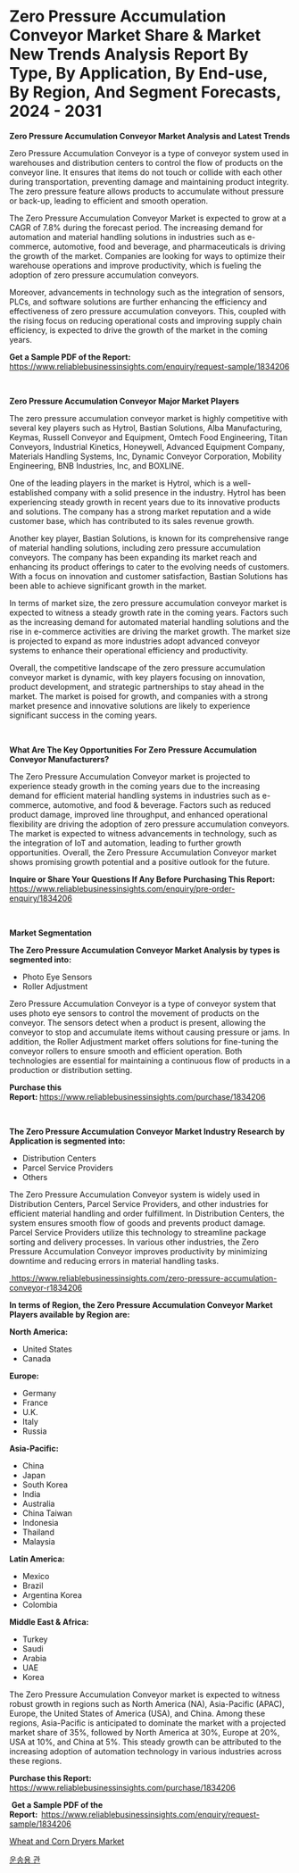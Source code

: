 <p><h1>Zero Pressure Accumulation Conveyor Market Share & Market New Trends Analysis Report By Type, By Application, By End-use, By Region, And Segment Forecasts, 2024 - 2031</h1></p><p><strong>Zero Pressure Accumulation Conveyor Market Analysis and Latest Trends</strong></p>
<p><p>Zero Pressure Accumulation Conveyor is a type of conveyor system used in warehouses and distribution centers to control the flow of products on the conveyor line. It ensures that items do not touch or collide with each other during transportation, preventing damage and maintaining product integrity. The zero pressure feature allows products to accumulate without pressure or back-up, leading to efficient and smooth operation.</p><p>The Zero Pressure Accumulation Conveyor Market is expected to grow at a CAGR of 7.8% during the forecast period. The increasing demand for automation and material handling solutions in industries such as e-commerce, automotive, food and beverage, and pharmaceuticals is driving the growth of the market. Companies are looking for ways to optimize their warehouse operations and improve productivity, which is fueling the adoption of zero pressure accumulation conveyors.</p><p>Moreover, advancements in technology such as the integration of sensors, PLCs, and software solutions are further enhancing the efficiency and effectiveness of zero pressure accumulation conveyors. This, coupled with the rising focus on reducing operational costs and improving supply chain efficiency, is expected to drive the growth of the market in the coming years.</p></p>
<p><strong>Get a Sample PDF of the Report:&nbsp;</strong> <a href="https://www.reliablebusinessinsights.com/enquiry/request-sample/1834206">https://www.reliablebusinessinsights.com/enquiry/request-sample/1834206</a></p>
<p>&nbsp;</p>
<p><strong>Zero Pressure Accumulation Conveyor Major Market Players</strong></p>
<p><p>The zero pressure accumulation conveyor market is highly competitive with several key players such as Hytrol, Bastian Solutions, Alba Manufacturing, Keymas, Russell Conveyor and Equipment, Omtech Food Engineering, Titan Conveyors, Industrial Kinetics, Honeywell, Advanced Equipment Company, Materials Handling Systems, Inc, Dynamic Conveyor Corporation, Mobility Engineering, BNB Industries, Inc, and BOXLINE.</p><p>One of the leading players in the market is Hytrol, which is a well-established company with a solid presence in the industry. Hytrol has been experiencing steady growth in recent years due to its innovative products and solutions. The company has a strong market reputation and a wide customer base, which has contributed to its sales revenue growth.</p><p>Another key player, Bastian Solutions, is known for its comprehensive range of material handling solutions, including zero pressure accumulation conveyors. The company has been expanding its market reach and enhancing its product offerings to cater to the evolving needs of customers. With a focus on innovation and customer satisfaction, Bastian Solutions has been able to achieve significant growth in the market.</p><p>In terms of market size, the zero pressure accumulation conveyor market is expected to witness a steady growth rate in the coming years. Factors such as the increasing demand for automated material handling solutions and the rise in e-commerce activities are driving the market growth. The market size is projected to expand as more industries adopt advanced conveyor systems to enhance their operational efficiency and productivity.</p><p>Overall, the competitive landscape of the zero pressure accumulation conveyor market is dynamic, with key players focusing on innovation, product development, and strategic partnerships to stay ahead in the market. The market is poised for growth, and companies with a strong market presence and innovative solutions are likely to experience significant success in the coming years.</p></p>
<p>&nbsp;</p>
<p><strong>What Are The Key Opportunities For Zero Pressure Accumulation Conveyor Manufacturers?</strong></p>
<p><p>The Zero Pressure Accumulation Conveyor market is projected to experience steady growth in the coming years due to the increasing demand for efficient material handling systems in industries such as e-commerce, automotive, and food & beverage. Factors such as reduced product damage, improved line throughput, and enhanced operational flexibility are driving the adoption of zero pressure accumulation conveyors. The market is expected to witness advancements in technology, such as the integration of IoT and automation, leading to further growth opportunities. Overall, the Zero Pressure Accumulation Conveyor market shows promising growth potential and a positive outlook for the future.</p></p>
<p><strong>Inquire or Share Your Questions If Any Before Purchasing This Report:</strong> <a href="https://www.reliablebusinessinsights.com/enquiry/pre-order-enquiry/1834206">https://www.reliablebusinessinsights.com/enquiry/pre-order-enquiry/1834206</a></p>
<p>&nbsp;</p>
<p><strong>Market Segmentation</strong></p>
<p><strong>The Zero Pressure Accumulation Conveyor Market Analysis by types is segmented into:</strong></p>
<p><ul><li>Photo Eye Sensors</li><li>Roller Adjustment</li></ul></p>
<p><p>Zero Pressure Accumulation Conveyor is a type of conveyor system that uses photo eye sensors to control the movement of products on the conveyor. The sensors detect when a product is present, allowing the conveyor to stop and accumulate items without causing pressure or jams. In addition, the Roller Adjustment market offers solutions for fine-tuning the conveyor rollers to ensure smooth and efficient operation. Both technologies are essential for maintaining a continuous flow of products in a production or distribution setting.</p></p>
<p><strong>Purchase this Report:&nbsp;</strong><a href="https://www.reliablebusinessinsights.com/purchase/1834206">https://www.reliablebusinessinsights.com/purchase/1834206</a></p>
<p>&nbsp;</p>
<p><strong>The Zero Pressure Accumulation Conveyor Market Industry Research by Application is segmented into:</strong></p>
<p><ul><li>Distribution Centers</li><li>Parcel Service Providers</li><li>Others</li></ul></p>
<p><p>The Zero Pressure Accumulation Conveyor system is widely used in Distribution Centers, Parcel Service Providers, and other industries for efficient material handling and order fulfillment. In Distribution Centers, the system ensures smooth flow of goods and prevents product damage. Parcel Service Providers utilize this technology to streamline package sorting and delivery processes. In various other industries, the Zero Pressure Accumulation Conveyor improves productivity by minimizing downtime and reducing errors in material handling tasks.</p></p>
<p><a href="https://www.reliablebusinessinsights.com/zero-pressure-accumulation-conveyor-r1834206">&nbsp;https://www.reliablebusinessinsights.com/zero-pressure-accumulation-conveyor-r1834206</a></p>
<p><strong>In terms of Region, the Zero Pressure Accumulation Conveyor Market Players available by Region are:</strong></p>
<p>
    <p> <strong> North America: </strong>
        <ul>
            <li>United States</li>
            <li>Canada</li>
        </ul>
        </p> 
    <p> <strong> Europe: </strong>
        <ul>
            <li>Germany</li>
            <li>France</li>
            <li>U.K.</li>
            <li>Italy</li>
            <li>Russia</li>
        </ul>
        </p> 
    <p> <strong> Asia-Pacific: </strong>
        <ul>
            <li>China</li>
            <li>Japan</li>
            <li>South Korea</li>
            <li>India</li>
            <li>Australia</li>
            <li>China Taiwan</li>
            <li>Indonesia</li>
            <li>Thailand</li>
            <li>Malaysia</li>
        </ul>
        </p> 
    <p> <strong> Latin America: </strong>
        <ul>
            <li>Mexico</li>
            <li>Brazil</li>
            <li>Argentina Korea</li>
            <li>Colombia</li>
        </ul>
        </p> 
    <p> <strong> Middle East & Africa: </strong>
        <ul>
            <li>Turkey</li>
            <li>Saudi</li>
            <li>Arabia</li>
            <li>UAE</li>
            <li>Korea</li>
        </ul>
    </p>
    </p>
<p><p>The Zero Pressure Accumulation Conveyor market is expected to witness robust growth in regions such as North America (NA), Asia-Pacific (APAC), Europe, the United States of America (USA), and China. Among these regions, Asia-Pacific is anticipated to dominate the market with a projected market share of 35%, followed by North America at 30%, Europe at 20%, USA at 10%, and China at 5%. This steady growth can be attributed to the increasing adoption of automation technology in various industries across these regions.</p></p>
<p><strong>Purchase this Report: </strong><a href="https://www.reliablebusinessinsights.com/purchase/1834206">https://www.reliablebusinessinsights.com/purchase/1834206</a></p>
<p>&nbsp;<strong>Get a Sample PDF of the Report:&nbsp;&nbsp;</strong><a href="https://www.reliablebusinessinsights.com/enquiry/request-sample/1834206">https://www.reliablebusinessinsights.com/enquiry/request-sample/1834206</a></p>
<p><strong></strong></p>
<p><p><a href="https://view.publitas.com/reportprime-1/global-wheat-and-corn-dryers-industry-types-applications-market-players-regional-growth-analysis-and-future-scenarios-2024-2031/">Wheat and Corn Dryers Market</a></p><p><a href="https://github.com/giancarlo642004/Market-Research-Report-List-1/blob/main/6382068167615.md">운송용 관</a></p></p>